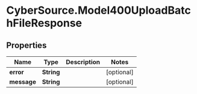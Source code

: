 # CyberSource.Model400UploadBatchFileResponse

## Properties
Name | Type | Description | Notes
------------ | ------------- | ------------- | -------------
**error** | **String** |  | [optional] 
**message** | **String** |  | [optional] 



